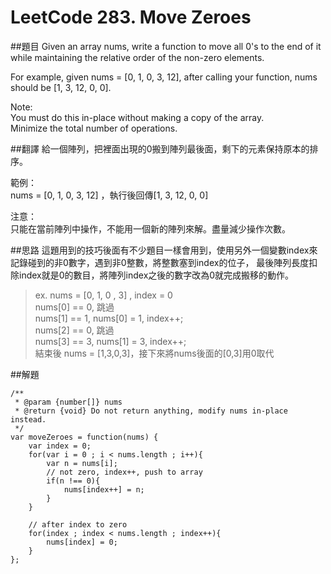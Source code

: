 ﻿# LeetCode 283. Move Zeroes

##題目
Given an array nums, write a function to move all 0's to the end of it while
maintaining the relative order of the non-zero elements.  
  
For example, given nums = [0, 1, 0, 3, 12], after calling your function, nums should be [1, 3, 12, 0, 0].  
  
Note:  
You must do this in-place without making a copy of the array.  
Minimize the total number of operations.  

##翻譯
給一個陣列，把裡面出現的0搬到陣列最後面，剩下的元素保持原本的排序。

範例：  
nums = [0, 1, 0, 3, 12] ，執行後回傳[1, 3, 12, 0, 0]

注意：  
只能在當前陣列中操作，不能用一個新的陣列來解。盡量減少操作次數。  

##思路
這題用到的技巧後面有不少題目一樣會用到，使用另外一個變數index來記錄碰到的非0數字，遇到非0整數，將整數塞到index的位子，
最後陣列長度扣除index就是0的數目，將陣列index之後的數字改為0就完成搬移的動作。

> ex.  nums = [0, 1, 0 , 3] , index = 0  
nums[0] == 0, 跳過   
nums[1] == 1, nums[0] = 1, index++;  
nums[2] == 0, 跳過   
nums[3] == 3, nums[1] = 3, index++;  
結束後 nums = [1,3,0,3]，接下來將nums後面的[0,3]用0取代

##解題
```
/**
 * @param {number[]} nums
 * @return {void} Do not return anything, modify nums in-place instead.
 */
var moveZeroes = function(nums) {
    var index = 0;
    for(var i = 0 ; i < nums.length ; i++){
        var n = nums[i]; 
        // not zero, index++, push to array
        if(n !== 0){
            nums[index++] = n;    
        }
    }
    
    // after index to zero
    for(index ; index < nums.length ; index++){
        nums[index] = 0;
    }
};
```



